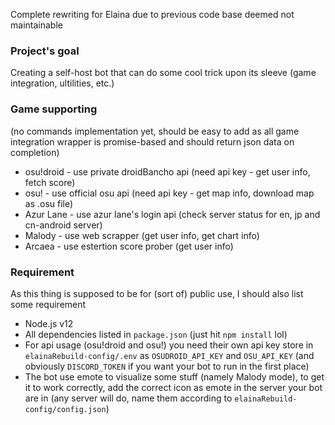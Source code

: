 Complete rewriting for Elaina due to previous code base deemed not maintainable
### Project's goal
Creating a self-host bot that can do some cool trick upon its sleeve (game integration, ultilities, etc.)
### Game supporting
(no commands implementation yet, should be easy to add as all game integration wrapper is promise-based and should return json data on completion) <br>
- osu!droid - use private droidBancho api (need api key - get user info, fetch score) <br>
- osu! - use official osu api (need api key - get map info, download map as .osu file) <br>
- Azur Lane - use azur lane's login api (check server status for en, jp and cn-android server) <br>
- Malody - use web scrapper (get user info, get chart info) <br>
- Arcaea - use estertion score prober (get user info) <br>
### Requirement
As this thing is supposed to be for (sort of) public use, I should also list some requirement <br>
- Node.js v12 <br>
- All dependencies listed in `package.json` (just hit `npm install` lol) <br>
- For api usage (osu!droid and osu!) you need their own api key store in `elainaRebuild-config/.env` as `OSUDROID_API_KEY` and `OSU_API_KEY` (and obviously `DISCORD_TOKEN` if you want your bot to run in the first place)
- The bot use emote to visualize some stuff (namely Malody mode), to get it to work correctly, add the correct icon as emote in the server your bot are in (any server will do, name them according to `elainaRebuild-config/config.json`)